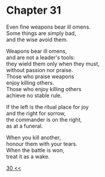 # Chapter 31

Even fine weapons bear ill omens.  
Some things are simply bad,  
and the wise avoid them.

Weapons bear ill omens,  
and are not a leader's tools:  
they wield them only when they must,  
without passion nor praise.  
Those who praise weapons  
enjoy killing others.  
Those who enjoy killing others  
achieve no stable rule.

If the left is the ritual place for joy  
and the right for sorrow,  
the commander is on the right,  
as at a funeral.

When you kill another,  
honour them with your tears.  
When the battle is won,  
treat it as a wake.

[30 <<](30.md)
